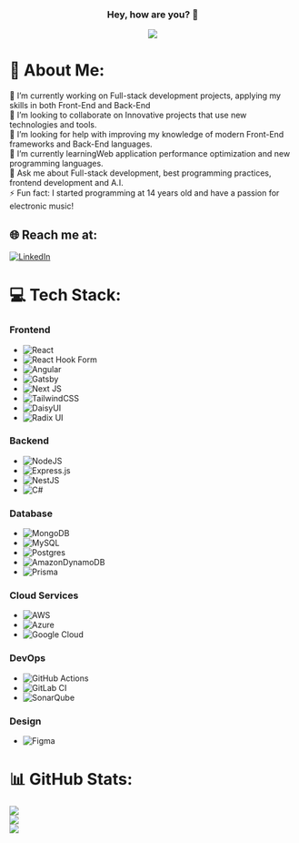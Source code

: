<h3 align="center">
  Hey, how are you? 👋
</h3>
<p align="center">
  <a href="https://github.com/CleberSchiavon"><img src="https://readme-typing-svg.herokuapp.com?size=20&duration=2500&color=8938F7FF&center=true&vCenter=true&lines=Welcome+to+my+Github+profile;I'm+Cleber Henrique;I'm+a+Full-Stack+Developer" /></a>
</p>


# 💫 About Me:
🔭 I’m currently working on Full-stack development projects, applying my skills in both Front-End and Back-End<br>👯 I’m looking to collaborate on Innovative projects that use new technologies and tools.<br>🤝 I’m looking for help with improving my knowledge of modern Front-End frameworks and Back-End languages.<br>🌱 I’m currently learningWeb application performance optimization and new programming languages.<br>💬 Ask me about Full-stack development, best programming practices, frontend development and A.I.<br>⚡ Fun fact: I started programming at 14 years old and have a passion for electronic music!

## 🌐 Reach me at:
[![LinkedIn](https://img.shields.io/badge/LinkedIn-%230077B5.svg?logo=linkedin&logoColor=white)](https://linkedin.com/in/cleberschiavon) 


# 💻 Tech Stack:

### Frontend
- ![React](https://img.shields.io/badge/react-%2320232a.svg?style=for-the-badge&logo=react&logoColor=%2361DAFB)
- ![React Hook Form](https://img.shields.io/badge/React%20Hook%20Form-%23EC5990.svg?style=for-the-badge&logo=reacthookform&logoColor=white)
- ![Angular](https://img.shields.io/badge/angular-%23DD0031.svg?style=for-the-badge&logo=angular&logoColor=white)
- ![Gatsby](https://img.shields.io/badge/Gatsby-%23663399.svg?style=for-the-badge&logo=gatsby&logoColor=white)
- ![Next JS](https://img.shields.io/badge/Next-black?style=for-the-badge&logo=next.js&logoColor=white)
- ![TailwindCSS](https://img.shields.io/badge/tailwindcss-%2338B2AC.svg?style=for-the-badge&logo=tailwind-css&logoColor=white)
- ![DaisyUI](https://img.shields.io/badge/daisyui-5A0EF8?style=for-the-badge&logo=daisyui&logoColor=white)
- ![Radix UI](https://img.shields.io/badge/radix%20ui-161618.svg?style=for-the-badge&logo=radix-ui&logoColor=white)

### Backend
- ![NodeJS](https://img.shields.io/badge/node.js-6DA55F?style=for-the-badge&logo=node.js&logoColor=white)
- ![Express.js](https://img.shields.io/badge/express.js-%23404d59.svg?style=for-the-badge&logo=express&logoColor=%2361DAFB)
- ![NestJS](https://img.shields.io/badge/nestjs-%23E0234E.svg?style=for-the-badge&logo=nestjs&logoColor=white)
- ![C#](https://img.shields.io/badge/c%23-%23239120.svg?style=for-the-badge&logo=csharp&logoColor=white)

### Database
- ![MongoDB](https://img.shields.io/badge/MongoDB-%234ea94b.svg?style=for-the-badge&logo=mongodb&logoColor=white)
- ![MySQL](https://img.shields.io/badge/mysql-4479A1.svg?style=for-the-badge&logo=mysql&logoColor=white)
- ![Postgres](https://img.shields.io/badge/postgres-%23316192.svg?style=for-the-badge&logo=postgresql&logoColor=white)
- ![AmazonDynamoDB](https://img.shields.io/badge/Amazon%20DynamoDB-4053D6?style=for-the-badge&logo=Amazon%20DynamoDB&logoColor=white)
- ![Prisma](https://img.shields.io/badge/Prisma-3982CE?style=for-the-badge&logo=Prisma&logoColor=white)

### Cloud Services
- ![AWS](https://img.shields.io/badge/AWS-%23FF9900.svg?style=for-the-badge&logo=amazon-aws&logoColor=white)
- ![Azure](https://img.shields.io/badge/azure-%230072C6.svg?style=for-the-badge&logo=microsoftazure&logoColor=white)
- ![Google Cloud](https://img.shields.io/badge/GoogleCloud-%234285F4.svg?style=for-the-badge&logo=google-cloud&logoColor=white)

### DevOps

- ![GitHub Actions](https://img.shields.io/badge/github%20actions-%232671E5.svg?style=for-the-badge&logo=githubactions&logoColor=white)
- ![GitLab CI](https://img.shields.io/badge/gitlab%20CI-%23181717.svg?style=for-the-badge&logo=gitlab&logoColor=white)
- ![SonarQube](https://img.shields.io/badge/SonarQube-black?style=for-the-badge&logo=sonarqube&logoColor=4E9BCD)

### Design
- ![Figma](https://img.shields.io/badge/figma-%23F24E1E.svg?style=for-the-badge&logo=figma&logoColor=white)


# 📊 GitHub Stats:
![](https://github-readme-stats.vercel.app/api?username=cleberschiavon&theme=codeSTACKr&hide_border=false&include_all_commits=true)<br/>
![](https://github-readme-streak-stats.herokuapp.com/?user=cleberschiavon&theme=codeSTACKr&hide_border=false)<br/>
![](https://github-readme-stats.vercel.app/api/top-langs/?username=cleberschiavon&theme=codeSTACKr&hide_border=false&include_all_commits=true&count_private=true&layout=compact)
